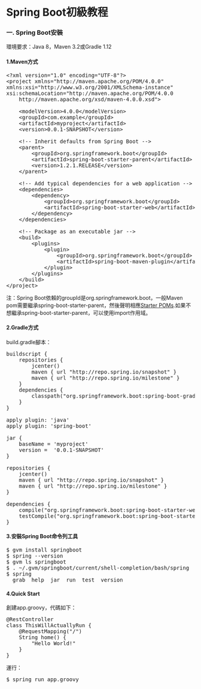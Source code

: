 Spring Boot初級教程
=======================

### 一. Spring Boot安裝
環境要求：Java 8，Maven 3.2或Gradle 1.12

#### 1.Maven方式
<pre>
&lt;?xml version="1.0" encoding="UTF-8"?&gt;
&lt;project xmlns="http://maven.apache.org/POM/4.0.0"
xmlns:xsi="http://www.w3.org/2001/XMLSchema-instance"
xsi:schemaLocation="http://maven.apache.org/POM/4.0.0 
    http://maven.apache.org/xsd/maven-4.0.0.xsd"&gt;

    &lt;modelVersion&gt;4.0.0&lt;/modelVersion&gt;
    &lt;groupId&gt;com.example&lt;/groupId&gt;
    &lt;artifactId&gt;myproject&lt;/artifactId&gt;
    &lt;version&gt;0.0.1-SNAPSHOT&lt;/version&gt;

    &lt;!-- Inherit defaults from Spring Boot --&gt;
    &lt;parent&gt;
        &lt;groupId&gt;org.springframework.boot&lt;/groupId&gt;
        &lt;artifactId&gt;spring-boot-starter-parent&lt;/artifactId&gt;
        &lt;version&gt;1.2.1.RELEASE&lt;/version&gt;
    &lt;/parent&gt;

    &lt;!-- Add typical dependencies for a web application --&gt;
    &lt;dependencies&gt;
        &lt;dependency&gt;
            &lt;groupId&gt;org.springframework.boot&lt;/groupId&gt;
            &lt;artifactId&gt;spring-boot-starter-web&lt;/artifactId&gt;
        &lt;/dependency&gt;
    &lt;/dependencies&gt;

    &lt;!-- Package as an executable jar --&gt;
    &lt;build&gt;
        &lt;plugins&gt;
            &lt;plugin&gt;
                &lt;groupId&gt;org.springframework.boot&lt;/groupId&gt;
                &lt;artifactId&gt;spring-boot-maven-plugin&lt;/artifactId&gt;
            &lt;/plugin&gt;
        &lt;/plugins&gt;
    &lt;/build&gt;
&lt;/project&gt;
</pre>
注：Spring Boot依賴的groupId是org.springframework.boot，一般Maven pom需要繼承spring-boot-starter-parent，然後聲明相應[Starter POMs](http://docs.spring.io/spring-boot/docs/current/reference/htmlsingle/#using-boot-starter-poms).如果不想繼承spring-boot-starter-parent，可以使用import作用域。

#### 2.Gradle方式

build.gradle腳本：
<pre>
buildscript {
    repositories {
        jcenter()
        maven { url "http://repo.spring.io/snapshot" }
        maven { url "http://repo.spring.io/milestone" }
    }
    dependencies {
        classpath("org.springframework.boot:spring-boot-gradle-plugin:1.2.2.BUILD-SNAPSHOT")
    }
}

apply plugin: 'java'
apply plugin: 'spring-boot'

jar {
    baseName = 'myproject'
    version =  '0.0.1-SNAPSHOT'
}

repositories {
    jcenter()
    maven { url "http://repo.spring.io/snapshot" }
    maven { url "http://repo.spring.io/milestone" }
}

dependencies {
    compile("org.springframework.boot:spring-boot-starter-web")
    testCompile("org.springframework.boot:spring-boot-starter-test")
}
</pre>

#### 3.安裝Spring Boot命令列工具

<pre>
$ gvm install springboot
$ spring --version
$ gvm ls springboot
$ . ~/.gvm/springboot/current/shell-completion/bash/spring
$ spring <HIT TAB HERE>
  grab  help  jar  run  test  version
</pre>

#### 4.Quick Start

創建app.groovy，代碼如下：
<pre>
@RestController
class ThisWillActuallyRun {
    @RequestMapping("/")
    String home() {
        "Hello World!"
    }
}
</pre>
運行：
<pre>
$ spring run app.groovy
</pre>




